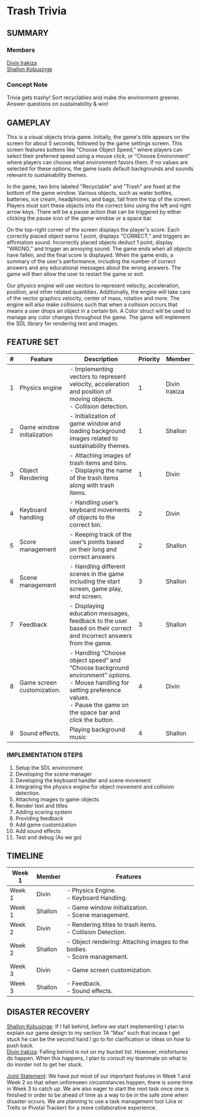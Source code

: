 # Trash Trivia

## SUMMARY

### Members 
[Divin Irakiza](https://gitlab.caltech.edu/dirakiza) <br>[Shallon Kobusinge](https://gitlab.caltech.edu/skobusin)

### Concept Note
Trivia gets trashy! Sort recyclables and make the environment greener. Answer questions on sustainability & win! 

## GAMEPLAY
This is a visual objects trivia game. Initially, the game's title appears on the screen for about 5 seconds, followed by the game settings screen. This screen features buttons like "Choose Object Speed," where players can select their preferred speed using a mouse click, or “Choose Environment” where players can choose what environment favors them. If no values are selected for these options, the game loads default backgrounds and sounds relevant to sustainability themes.

In the game, two bins labeled "Recyclable" and "Trash" are fixed at the bottom of the game window. Various objects, such as water bottles, batteries, ice cream, headphones, and bags, fall from the top of the screen. Players must sort these objects into the correct bins using the left and right arrow keys. There will be a pause action that can be triggered by either clicking the pause icon of the game window or a space bar.

On the top-right corner of the screen displays the player's score. Each correctly placed object earns 1 point, displays "CORRECT," and triggers an affirmation sound. Incorrectly placed objects deduct 1 point, display "WRONG," and trigger an annoying sound.  The game ends when all objects have fallen, and the final score is displayed.  When the game ends, a summary of the user's performance, including the number of correct answers and any educational messages about the wrong answers. The game will then allow the user to restart the game or exit.

Our physics engine will use vectors to represent velocity, acceleration, position, and other related quantities. Additionally, the engine will take care of the vector graphics velocity, center of mass, rotation and more. The engine will also make collisions such that when a collision occurs that means a user drops an object in a certain bin. A Color struct will be used to manage any color changes throughout the game. The game will implement the SDL library for rendering text and images.

## FEATURE SET
| #      | Feature | Description | Priority | Member |
| ----------- | ----------- |   ----------- |   ----------- |   ----------- | 
| 1      | Physics engine        | - Implementing vectors to represent velocity, acceleration and position of moving objects. <br> - Collision detection. | 1 | Divin Irakiza |
| 2|  Game window initialization | - Initialization of game window and loading background images related to sustainability themes. | 1 | Shallon | 
|3 | Object Rendering | - Attaching images of trash items and bins. <br> - Displaying the name of the trash items along with trash items. | 1 | Divin  |
|4 | Keyboard handling | - Handling user’s keyboard movements of objects to the correct bin. | 2 | Divin |
| 5 | Score management | - Keeping track of the user’s points based on their long and correct answers | 2 | Shallon |
| 6 | Scene management | - Handling different scenes in the game including the start screen, game play, end screen. | 3 | Shallon |
| 7 | Feedback | - Displaying education messages, feedback to the user based on their correct and incorrect answers from the game. | 3 | Shallon | 
| 8 | Game screen customization. | - Handling “Choose object speed” and “Choose background environment” options. <br> - Mouse handling for setting preference values.  <br> -  Pause the game on the space bar and click the button. | 4| Divin |
| 9 | Sound effects. | Playing background music | 4 | Shallon |


### IMPLEMENTATION STEPS
1. Setup the SDL environment
2. Developing the scene manager
3. Developing the keyboard handler and scene movement
4. Integrating the physics engine for object movement and collision detection.
5. Attaching images to game objects
6. Render text and titles
7. Adding scoring system
8. Providing feedback
9. Add game customization
10. Add sound effects
11. Test and debug (As we go)

## TIMELINE
| Week 1 | Member |  Features | 
| ------ | ----- | ------ | 
| Week 1      |  Divin |  - Physics Engine. <br> - Keyboard Handling. |
| Week 1      |  Shallon |  - Game window initialization. <br> - Scene management. |
| Week 2      |  Divin |  - Rendering titles to trash items. <br> - Collision Detection. |
| Week 2      |  Shallon |  - Object rendering: Attaching images to the bodies. <br> - Score management. |
| Week 3      |  Divin |  - Game screen customization. |
| Week 3      |  Shallon |  - Feedback. <br> - Sound effects. |


## DISASTER RECOVERY
<u>Shallon Kobusinge</u>: If I fall behind, before we start implementing I plan to explain our game design to my section TA “Max” such that incase I get stuck he can be the second hand I go to for clarification or ideas on how to push back.
<br>
<u>Divin Irakiza</u>: Falling behind is not on my bucket list. However, misfortunes do happen. When this happens, I plan to consult my teammate on what to do inorder not to get her stuck. 

<u>Joint Statement</u>:  We have put most of our important features in Week 1 and Week 2 so that when unforeseen circumstances happen, there is some time in Week 3 to catch up. We are also eager to start the next task once one is finished in order to be ahead of time as a way to be in the safe zone when disaster occurs. We are planning to use a task management tool (Jira or Trello or Pivotal Tracker) for a more collaborative experience.




